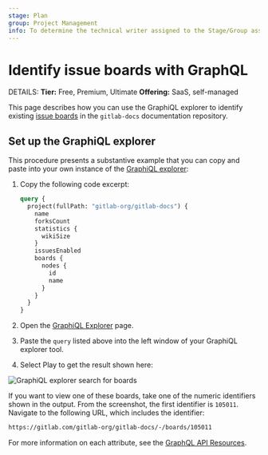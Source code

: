 ```yaml
---
stage: Plan
group: Project Management
info: To determine the technical writer assigned to the Stage/Group associated with this page, see https://handbook.gitlab.com/handbook/product/ux/technical-writing/#assignments
---
```


# Identify issue boards with GraphQL

DETAILS:
**Tier:** Free, Premium, Ultimate
**Offering:** SaaS, self-managed

This page describes how you can use the GraphiQL explorer to identify
existing [issue boards](../../user/project/issue_board.md) in the `gitlab-docs` documentation repository.

## Set up the GraphiQL explorer

This procedure presents a substantive example that you can copy and paste into your own
instance of the [GraphiQL explorer](https://gitlab.com/-/graphql-explorer):

1. Copy the following code excerpt:

   ```graphql
   query {
     project(fullPath: "gitlab-org/gitlab-docs") {
       name
       forksCount
       statistics {
         wikiSize
       }
       issuesEnabled
       boards {
         nodes {
           id
           name
         }
       }
     }
   }
   ```

1. Open the [GraphiQL Explorer](https://gitlab.com/-/graphql-explorer) page.
1. Paste the `query` listed above into the left window of your GraphiQL explorer tool.
1. Select Play to get the result shown here:

![GraphiQL explorer search for boards](img/sample_issue_boards_v13_2.png)

If you want to view one of these boards, take one of the numeric identifiers shown in the output. From the screenshot, the first identifier is `105011`. Navigate to the following URL, which includes the identifier:

```markdown
https://gitlab.com/gitlab-org/gitlab-docs/-/boards/105011
```

For more information on each attribute, see the [GraphQL API Resources](reference/index.md).
